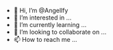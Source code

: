 - 👋 Hi, I’m @Angellfy
- 👀 I’m interested in ...
- 🌱 I’m currently learning ...
- 💞️ I’m looking to collaborate on ...
- 📫 How to reach me ...

<!---
Angellfy/Angellfy is a ✨ special ✨ repository because its `README.md` (this file) appears on your GitHub profile.
You can click the Preview link to take a look at your changes.
--->

